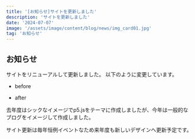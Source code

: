 ```yaml
---
title: '[お知らせ]サイトを更新しました'
description: 'サイトを更新しました'
date: '2024-07-07'
image: '/assets/image/content/blog/news/img_card01.jpg'
tag: 'お知らせ'
---
```


## お知らせ
サイトをリニューアルして更新しました。
以下のように変更しています。
- before
[]()

- after
[]()

去年度はシックなイメージでp5.jsをテーマに作成しましたが、今年は一般的なブログをイメージして作成しました。

サイト更新は毎年恒例イベントなため来年度も新しいデザインへ更新予定です。
